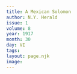 ```yaml
---
title: A Mexican Solomon
author: N.Y. Herald
issue: 1
volume: 8
year: 1917
month: 30
day: VI
tags:
layout: page.njk
image:
---
```


